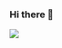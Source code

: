 ### Hi there 👋

![](https://komarev.com/ghpvc/?username=andyxiao1&color=blue&label=I+see+you&style=for-the-badge)
<!--
**andyxiao1/andyxiao1** is a ✨ _special_ ✨ repository because its `README.md` (this file) appears on your GitHub profile.

Here are some ideas to get you started:

- 🔭 I’m currently working on ...
- 🌱 I’m currently learning ...
- 👯 I’m looking to collaborate on ...
- 🤔 I’m looking for help with ...
- 💬 Ask me about ...
- 📫 How to reach me: ...
- 😄 Pronouns: ...
- ⚡ Fun fact: ...
-->

